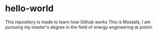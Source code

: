 # hello-world
This repository is made to learn how Github works
This is Mostafa, I am pursuing my master's degree in the field of energy engineering at polimi.
